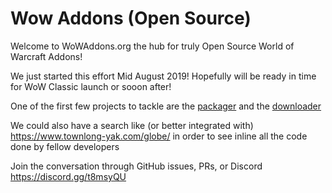 # Wow Addons (Open Source)

Welcome to WoWAddons.org the hub for truly Open Source World of Warcraft Addons!

We just started this effort Mid August 2019! Hopefully will be ready in time for WoW Classic launch or sooon after!

One of the first few projects to tackle are the [packager](packager.md) and the [downloader](downloader.md)

We could also have a search like (or better integrated with) https://www.townlong-yak.com/globe/ in order to see inline all the code done by fellow developers

Join the conversation through GitHub issues, PRs, or Discord https://discord.gg/t8msyQU
